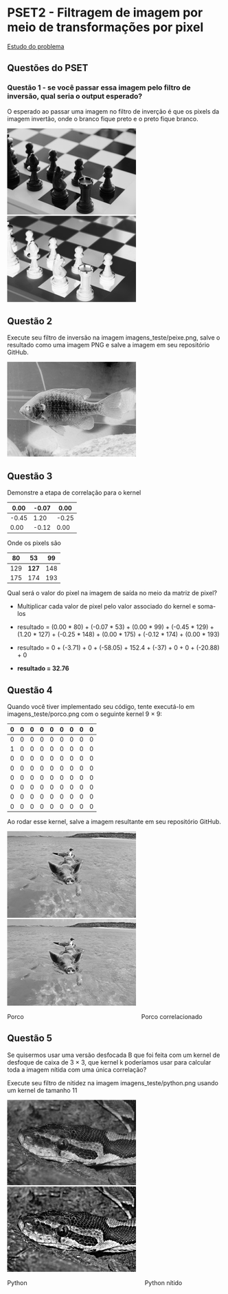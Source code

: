 # PSET2 - Filtragem de imagem por meio de transformações por pixel

[Estudo do problema](https://www.notion.so/jvbook/pset2-24ccee7bc3cb4c9492f1c2783871be5c)


## Questões do PSET
### Questão 1 - se você passar essa imagem pelo filtro de inversão, qual seria o output esperado?

O esperado ao passar uma imagem no filtro de inverção é que os pixels da imagem invertão, onde o branco fique preto e o preto fique branco.

![xadrêz](https://github.com/DevTrzJbr/uvv_ling_prog_cc3m/blob/main/pset-2/my_tests/chess.png)
![xadrêz invertido](https://github.com/DevTrzJbr/uvv_ling_prog_cc3m/blob/main/pset-2/my_tests/chess_inv.png)

## Questão 2

Execute seu filtro de inversão na imagem imagens_teste/peixe.png, salve o resultado como uma imagem PNG
e salve a imagem em seu repositório GitHub.

![peixe invertido](https://github.com/DevTrzJbr/uvv_ling_prog_cc3m/blob/main/pset-2/my_tests/fish_inv.png)

## Questão 3

Demonstre a etapa de correlação para o kernel 

| 0.00|-0.07| 0.00|
|-|-|-|
|-0.45|1.20| -0.25|
|0.00|-0.12| 0.00|

Onde os pixels são 

| 80|53|99|
|-|-|-|
|129|**127**|148|
|175|174|193|

Qual será o valor do pixel na imagem de saída no meio da matriz de pixel?

 - Multiplicar cada valor de pixel pelo valor associado do kernel e soma-los
 
 - resultado = (0.00 * 80) + (-0.07 * 53) + (0.00 * 99) +
 (-0.45 * 129) + (1.20 * 127) + (-0.25 * 148) +
 (0.00 * 175) + (-0.12 * 174) + (0.00 * 193)
 
 - resultado = 0 + (-3.71) + 0 + (-58.05) + 152.4 + (-37) + 0 + 0 + (-20.88) + 0

- **resultado = 32.76**

## Questão 4

Quando você tiver implementado seu código, tente executá-lo em imagens_teste/porco.png com o seguinte kernel 9 × 9:

|0 |0 |0 |0 |0 |0 |0 |0 |0|
|-|-|-|-|-|-|-|-|-|
|0 |0 |0 |0 |0 |0 |0 |0 |0|
|1 |0 |0 |0 |0 |0 |0 |0 |0|
|0 |0 |0 |0 |0 |0 |0 |0 |0|
|0 |0 |0 |0 |0 |0 |0 |0 |0|
|0 |0 |0 |0 |0 |0 |0 |0 |0|
|0 |0 |0 |0 |0 |0 |0 |0 |0|
|0 |0 |0 |0 |0 |0 |0 |0 |0|
|0 |0 |0 |0 |0 |0 |0 |0 |0|

Ao rodar esse kernel, salve a imagem resultante em seu repositório GitHub.

![porco](https://github.com/DevTrzJbr/uvv_ling_prog_cc3m/blob/main/pset-2/my_tests/pig.png)
![porco correlacionado](https://github.com/DevTrzJbr/uvv_ling_prog_cc3m/blob/main/pset-2/my_tests/pig_correlated.png)

Porco &emsp;&emsp;&emsp;&emsp;&emsp;&emsp;&emsp;&emsp;&emsp;&emsp;&emsp;&emsp;&emsp;&emsp;&emsp;&emsp;&emsp;&emsp;&emsp; Porco correlacionado

## Questão 5 

Se quisermos usar uma versão desfocada B que foi feita com um kernel de desfoque de caixa de 3 × 3, que kernel k poderíamos usar para calcular toda a imagem nítida com uma única correlação?

Execute seu filtro de nitidez na imagem imagens_teste/python.png usando um kernel de tamanho 11

![python](https://github.com/DevTrzJbr/uvv_ling_prog_cc3m/blob/main/pset-2/my_tests/python.png)
![python nítido](https://github.com/DevTrzJbr/uvv_ling_prog_cc3m/blob/main/pset-2/my_tests/python_sharpened.png)

Python &emsp;&emsp;&emsp;&emsp;&emsp;&emsp;&emsp;&emsp;&emsp;&emsp;&emsp;&emsp;&emsp;&emsp;&emsp;&emsp;&emsp;&emsp;&emsp; Python nítido
